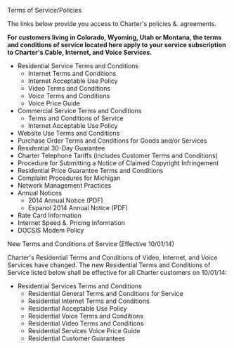 Terms of Service/Policies

The links below provide you access to Charter's policies &. agreements.

**For customers living in Colorado, Wyoming, Utah or Montana, the terms and conditions of service located here apply to your service subscription to Charter's Cable, Internet, and Voice Services.**

*   Residential Service Terms and Conditions
    *   Internet Terms and Conditions
    *   Internet Acceptable Use Policy
    *   Video Terms and Conditions
    *   Voice Terms and Conditions
    *   Voice Price Guide
*   Commercial Service Terms and Conditions
    *   Terms and Conditions of Service
    *   Internet Acceptable Use Policy
*   Website Use Terms and Conditions
*   Purchase Order Terms and Conditions for Goods and/or Services
*   Residential 30-Day Guarantee
*   Charter Telephone Tariffs (includes Customer Terms and Conditions)
*   Procedure for Submitting a Notice of Claimed Copyright Infringement
*   Residential Price Guarantee Terms and Conditions
*   Complaint Procedures for Michigan
*   Network Management Practices
*   Annual Notices
    *   2014 Annual Notice (PDF)
    *   Espanol 2014 Annual Notice (PDF)
*   Rate Card Information
*   Internet Speed &. Pricing Information
*   DOCSIS Modem Policy

New Terms and Conditions of Service (Effective 10/01/14)

Charter's Residential Terms and Conditions of Video, Internet, and Voice Services have changed. The new Residential Terms and Conditions of Service listed below shall be effective for all Charter customers on 10/01/14:

*   Residential Services Terms and Conditions
    *   Residential General Terms and Conditions for Service
    *   Residential Internet Terms and Conditions
    *   Residential Acceptable Use Policy
    *   Residential Voice Terms and Conditions
    *   Residential Video Terms and Conditions
    *   Residential Services Voice Price Guide
    *   Residential Customer Guarantees